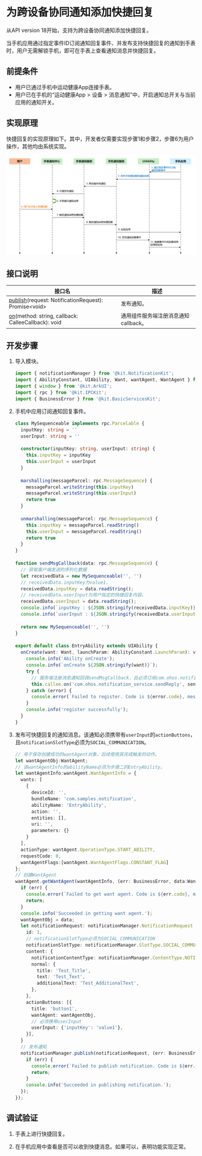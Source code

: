 # 为跨设备协同通知添加快捷回复

从API version 18开始，支持为跨设备协同通知添加快捷回复。

当手机应用通过指定事件ID订阅通知回复事件、并发布支持快捷回复的通知到手表时，用户无需解锁手机，即可在手表上查看通知消息并快捷回复。

## 前提条件

 - 用户已通过手机中运动健康App连接手表。
 - 用户已在手机的“运动健康App > 设备 > 消息通知”中，开启通知总开关与当前应用的通知开关。

## 实现原理

快捷回复的实现原理如下。其中，开发者仅需要实现步骤1和步骤2，步骤6为用户操作，其他均由系统实现。

![notification_introduction](figures/notification_quickreply.png)

## 接口说明

| **接口名**  | **描述** |
| -------- | -------- |
| [publish](../reference/apis-notification-kit/js-apis-notificationManager.md#notificationmanagerpublish-1)(request: NotificationRequest): Promise\<void\>       | 发布通知。  |
| [on](../reference/apis-ability-kit/js-apis-app-ability-uiAbility.md#on)(method: string, callback: CalleeCallback): void       | 通用组件服务端注册消息通知callback。  |

## 开发步骤

1. 导入模块。

    ```typescript
    import { notificationManager } from '@kit.NotificationKit';
    import { AbilityConstant, UIAbility, Want, wantAgent, WantAgent } from '@kit.AbilityKit';
    import { window } from '@kit.ArkUI';
    import { rpc } from '@kit.IPCKit';
    import { BusinessError } from '@kit.BasicServicesKit';
    ```

2. 手机中应用订阅通知回复事件。

    ```typescript
    class MySequenceable implements rpc.Parcelable {
      inputKey: string = ''
      userInput: string = ''

      constructor(inputKey: string, userInput: string) {
        this.inputKey = inputKey
        this.userInput = userInput
      }

      marshalling(messageParcel: rpc.MessageSequence) {
        messageParcel.writeString(this.inputKey)
        messageParcel.writeString(this.userInput)
        return true
      }

      unmarshalling(messageParcel: rpc.MessageSequence) {
        this.inputKey = messageParcel.readString()
        this.userInput = messageParcel.readString()
        return true
      }
    }

    function sendMsgCallback(data: rpc.MessageSequence) {
      // 获取客户端发送的序列化数据
      let receivedData = new MySequenceable('', '')
      // receivedData.inputKey为value1.
      receivedData.inputKey = data.readString();
      // receivedData.userInput为用户指定的快捷回复内容。
      receivedData.userInput = data.readString();
      console.info(`inputKey : ${JSON.stringify(receivedData.inputKey)}`);
      console.info(`userInput : ${JSON.stringify(receivedData.userInput)}`);

      return new MySequenceable('', '')
    }

    export default class EntryAbility extends UIAbility {
      onCreate(want: Want, launchParam: AbilityConstant.LaunchParam): void {
        console.info('Ability onCreate');
        console.info(`onCreate ${JSON.stringify(want)}`);
        try {
          // 服务端注册消息通知回调sendMsgCallback，且必须订阅com.ohos.notification_service.sendReply
          this.callee.on('com.ohos.notification_service.sendReply', sendMsgCallback)
        } catch (error) {
          console.error(`Failed to register. Code is ${error.code}, message is ${error.message}`);
        }
        console.info('register successfully');
      }
    }
    ```

3. 发布可快捷回复的通知消息。该通知必须携带有`userInput`的`actionButtons`，且`notificationSlotType`必须为`SOCIAL_COMMUNICATION`。

    ```typescript
    // 用于保存创建成功的wantAgent对象，后续使用其完成触发的动作。
    let wantAgentObj:WantAgent;
    // 该wantAgentInfo的abilityName必须为步骤二的EntryAbility。
    let wantAgentInfo:wantAgent.WantAgentInfo = {
      wants: [
        {
          deviceId: '',
          bundleName: 'com.samples.notification',
          abilityName: 'EntryAbility',
          action: '',
          entities: [],
          uri: '',
          parameters: {}
        }
      ],
      actionType: wantAgent.OperationType.START_ABILITY,
      requestCode: 0,
      wantAgentFlags:[wantAgent.WantAgentFlags.CONSTANT_FLAG]
    };
    // 创建WantAgent
    wantAgent.getWantAgent(wantAgentInfo, (err: BusinessError, data:WantAgent) => {
      if (err) {
        console.error(`Failed to get want agent. Code is ${err.code}, message is ${err.message}`);
        return;
      }
      console.info('Succeeded in getting want agent.');
      wantAgentObj = data;
      let notificationRequest: notificationManager.NotificationRequest = {
        id: 1,
        // notificationSlotType必须为SOCIAL_COMMUNICATION
        notificationSlotType: notificationManager.SlotType.SOCIAL_COMMUNICATION,
        content: {
          notificationContentType: notificationManager.ContentType.NOTIFICATION_CONTENT_BASIC_TEXT,
          normal: {
            title: 'Test_Title',
            text: 'Test_Text',
            additionalText: 'Test_AdditionalText',
          },
        },
        actionButtons: [{
          title: 'button1',
          wantAgent: wantAgentObj,
          // 必须携带userInput
          userInput: {'inputKey': 'value1'},
        }],
      }
      // 发布通知
      notificationManager.publish(notificationRequest, (err: BusinessError) => {
        if (err) {
          console.error(`Failed to publish notification. Code is ${err.code}, message is ${err.message}`);
          return;
        }
        console.info('Succeeded in publishing notification.');
      });
    });
   ```

## 调试验证

1. 手表上进行快捷回复。

2. 在手机应用中查看是否可以收到快捷消息。如果可以，表明功能实现正常。
